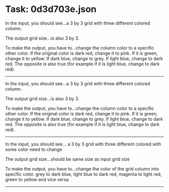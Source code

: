 # Task: 0d3d703e.json

In the input, you should see...a 3 by 3 grid with three different colored column.

The output grid size...is also 3 by 3.

To make the output, you have to...change the column color to a specific other color. If the original color is dark red, change it to pink. If it is green, change it to yellow. If dark blue, change to grey. If light blue, change to dark red. The opposite is also true (for example if it is light blue, change to dark red).

---

In the input, you should see...a 3 by 3 grid with three different colored column.

The output grid size...is also 3 by 3.

To make the output, you have to...change the column color to a specific other color. If the original color is dark red, change it to pink. If it is green, change it to yellow. If dark blue, change to grey. If light blue, change to dark red. The opposite is also true (for example if it is light blue, change to dark red).

---

In the input, you should see... a 3 by 3 grid with three different  colored with some color need to change

The output grid size...should be same size as input grid size

To make the output, you have to...change the color of the grid column into specific color.  grey to dark blue, light blue to dark red, magenta to light red, green to yellow and vice versa

---

